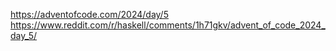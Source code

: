 https://adventofcode.com/2024/day/5
https://www.reddit.com/r/haskell/comments/1h71gkv/advent_of_code_2024_day_5/
